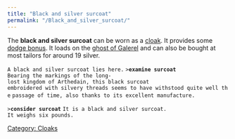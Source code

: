 ```yaml
---
title: "Black and silver surcoat"
permalink: "/Black_and_silver_surcoat/"
---
```


The **black and silver surcoat** can be worn as a
[cloak](cloak "wikilink"). It provides some [dodge
bonus](dodge_bonus "wikilink"). It loads on the [ghost of
Galerel](ghost_of_Galerel "wikilink") and can also be bought at most
tailors for around 19 silver.

`A black and silver surcoat lies here.`
`>`**`examine surcoat`**
`Bearing the markings of the long-lost kingdom of Arthedain, this black surcoat`
`embroidered with silvery threads seems to have withstood quite well the`
`passage of time, also thanks to its excellent manufacture.`

`>`**`consider surcoat`**
`It is a black and silver surcoat.`
`It weighs six pounds.`

[Category: Cloaks](Category:_Cloaks "wikilink")